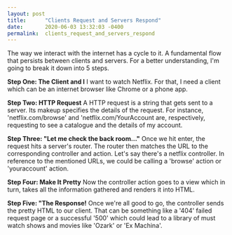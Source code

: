 ```yaml
---
layout: post
title:      "Clients Request and Servers Respond"
date:       2020-06-03 13:32:03 -0400
permalink:  clients_request_and_servers_respond
---
```



The way we interact with the internet has a cycle to it. A fundamental flow that persists between clients and servers. 
For a better understanding, I'm going to break it down into 5 steps.

**Step One: The Client and I**
I want to watch Netflix. For that, I need a client which can be an internet browser like Chrome or a phone app. 

**Step Two: HTTP Request**
A HTTP request is a string that gets sent to a server. Its makeup specifies the details of the request. 
For instance, 'netflix.com/browse' and 'netflix.com/YourAccount are, respectively, requesting to see a catalogue and the details of my account. 

**Step Three: "Let me check the back room..."**
Once we hit enter, the request hits a server's router. The router then matches the URL to the corresponding controller and action. Let's say there's a netflix controller. In reference to the mentioned URLs, we could be calling a 'browse' action or 'youraccount' action.

**Step Four: Make It Pretty**
Now the controller action goes to a view which in turn, takes all the information gathered and renders it into HTML.

**Step Five: "The Response!**
Once we're all good to go, the controller sends the pretty HTML to our client. That can be something like a '404' failed request page or a successful '500' which could lead to a library of must watch shows and movies like 'Ozark' or 'Ex Machina'.
